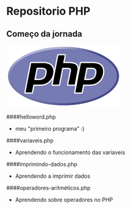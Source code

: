 # Repositorio PHP
## Começo da jornada

![PHP](imgs/php.png)


####helloword.php 
- meu "primeiro programa" :)

####variaveis.php 
- Aprendendo o funcionamento das variaveis

####imprimindo-dados.php 
- Aprendendo a imprimir dados

####operadores-aritméticos.php 
- Aprendendo sobre operadores no PHP